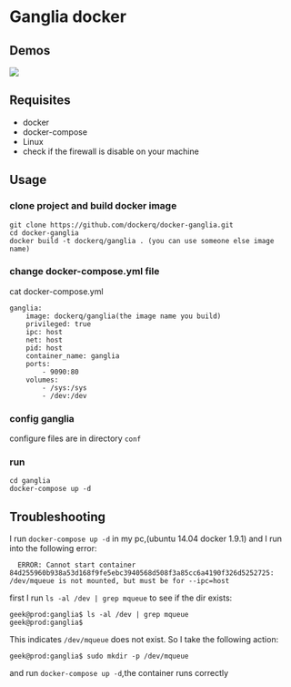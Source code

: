 # Ganglia docker

## Demos
![](asserts/ganglia_demo.gif)

## Requisites
- docker
- docker-compose
- Linux
- check if the firewall is disable on your machine

## Usage
### clone project and build docker image
```
git clone https://github.com/dockerq/docker-ganglia.git
cd docker-ganglia
docker build -t dockerq/ganglia . (you can use someone else image name)
```
### change docker-compose.yml file
cat docker-compose.yml
```
ganglia:
    image: dockerq/ganglia(the image name you build)
    privileged: true
    ipc: host
    net: host
    pid: host
    container_name: ganglia
    ports:
        - 9090:80
    volumes:
        - /sys:/sys
        - /dev:/dev
```

### config ganglia
configure files are in directory `conf`

### run
```
cd ganglia
docker-compose up -d
```

## Troubleshooting
I run `docker-compose up -d` in my pc,(ubuntu 14.04 docker 1.9.1) and I run into the following error:

```
  ERROR: Cannot start container 84d255960b938a53d168f9fe5ebc3940568d508f3a85cc6a4190f326d5252725: /dev/mqueue is not mounted, but must be for --ipc=host
```

first I run `ls -al /dev | grep mqueue` to see if the dir exists:

```
geek@prod:ganglia$ ls -al /dev | grep mqueue
geek@prod:ganglia$
```

This indicates `/dev/mqueue` does not exist. So I take the following action:

```
geek@prod:ganglia$ sudo mkdir -p /dev/mqueue
```

and run `docker-compose up -d`,the container runs correctly
